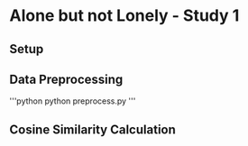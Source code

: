 # Alone but not Lonely - Study 1
## Setup
## Data Preprocessing
'''python
python preprocess.py
'''
## Cosine Similarity Calculation
